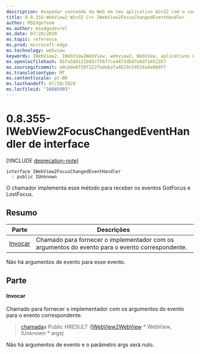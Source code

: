 ```yaml
---
description: Hospedar conteúdo da Web em seu aplicativo Win32 com o controle WebView2 do Microsoft Edge
title: 0.8.355-WebView2 Win32 C++ IWebView2FocusChangedEventHandler
author: MSEdgeTeam
ms.author: msedgedevrel
ms.date: 07/20/2020
ms.topic: reference
ms.prod: microsoft-edge
ms.technology: webview
keywords: IWebView2, IWebView2WebView, webview2, WebView, aplicativos Win32, Win32, Edge
ms.openlocfilehash: 8b7a588122b93cf56f7ce4473db87a0df16522b7
ms.sourcegitcommit: e0cb9e6f59f222fade6afa4829c59524a9a9b9ff
ms.translationtype: MT
ms.contentlocale: pt-BR
ms.lasthandoff: 07/20/2020
ms.locfileid: "10885993"
---
```

# 0.8.355-IWebView2FocusChangedEventHandler de interface 

[!INCLUDE [deprecation-note](../../includes/deprecation-note.md)]

```
interface IWebView2FocusChangedEventHandler
  : public IUnknown
```

O chamador implementa esse método para receber os eventos GotFocus e LostFocus.

## Resumo

 Parte                        | Descrições
--------------------------------|---------------------------------------------
[Invocar](#invoke) | Chamado para fornecer o implementador com os argumentos do evento para o evento correspondente.

Não há argumentos de evento para esse evento.

## Parte

#### Invocar 

Chamado para fornecer o implementador com os argumentos do evento para o evento correspondente.

> [chamada](#invoke)a Public HRESULT ([IWebView2WebView](IWebView2WebView.md) * WebView, IUnknown * args)

Não há argumentos de evento e o parâmetro args será nulo.

